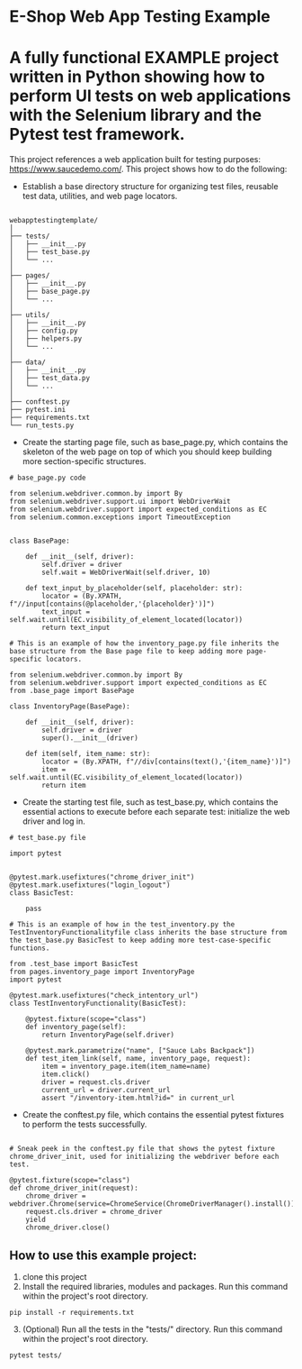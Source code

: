 # E-Shop Web App Testing Example

# A fully functional EXAMPLE project written in Python showing how to perform UI tests on web applications with the Selenium library and the Pytest test framework.

This project references a web application built for testing purposes: https://www.saucedemo.com/. This project shows how to do the following:

* Establish a base directory structure for organizing test files, reusable test data, utilities, and web page locators.

```

webapptestingtemplate/
│
├── tests/
│   ├── __init__.py
│   ├── test_base.py
│   └── ...
│
├── pages/
│   ├── __init__.py
│   ├── base_page.py
│   └── ...
│
├── utils/
│   ├── __init__.py
│   ├── config.py
│   ├── helpers.py
│   └── ...
│
├── data/
│   ├── __init__.py
│   ├── test_data.py
│   └── ...
│
├── conftest.py
├── pytest.ini
├── requirements.txt
└── run_tests.py

```

* Create the starting page file, such as base_page.py, which contains the skeleton of the web page on top of which you should keep building more section-specific structures.

```
# base_page.py code

from selenium.webdriver.common.by import By
from selenium.webdriver.support.ui import WebDriverWait
from selenium.webdriver.support import expected_conditions as EC
from selenium.common.exceptions import TimeoutException


class BasePage:

    def __init__(self, driver):
        self.driver = driver
        self.wait = WebDriverWait(self.driver, 10)
    
    def text_input_by_placeholder(self, placeholder: str):
        locator = (By.XPATH, f"//input[contains(@placeholder,'{placeholder}')]")
        text_input = self.wait.until(EC.visibility_of_element_located(locator))
        return text_input

```

```
# This is an example of how the inventory_page.py file inherits the base structure from the Base page file to keep adding more page-specific locators.

from selenium.webdriver.common.by import By
from selenium.webdriver.support import expected_conditions as EC
from .base_page import BasePage

class InventoryPage(BasePage):

    def __init__(self, driver):
        self.driver = driver
        super().__init__(driver)
    
    def item(self, item_name: str):
        locator = (By.XPATH, f"//div[contains(text(),'{item_name}')]")
        item = self.wait.until(EC.visibility_of_element_located(locator))
        return item
```
* Create the starting test file, such as test_base.py, which contains the essential actions to execute before each separate test: initialize the web driver and log in.

```
# test_base.py file

import pytest


@pytest.mark.usefixtures("chrome_driver_init")
@pytest.mark.usefixtures("login_logout")
class BasicTest:
    
    pass

```
```
# This is an example of how in the test_inventory.py the TestInventoryFunctionalityfile class inherits the base structure from the test_base.py BasicTest to keep adding more test-case-specific functions.

from .test_base import BasicTest
from pages.inventory_page import InventoryPage
import pytest

@pytest.mark.usefixtures("check_intentory_url")
class TestInventoryFunctionality(BasicTest):

    @pytest.fixture(scope="class")
    def inventory_page(self):
        return InventoryPage(self.driver)

    @pytest.mark.parametrize("name", ["Sauce Labs Backpack"])
    def test_item_link(self, name, inventory_page, request):
        item = inventory_page.item(item_name=name)
        item.click()
        driver = request.cls.driver
        current_url = driver.current_url
        assert "/inventory-item.html?id=" in current_url

```
* Create the conftest.py file, which contains the essential pytest fixtures to perform the tests successfully.

```

# Sneak peek in the conftest.py file that shows the pytest fixture chrome_driver_init, used for initializing the webdriver before each test.

@pytest.fixture(scope="class")
def chrome_driver_init(request):
    chrome_driver = webdriver.Chrome(service=ChromeService(ChromeDriverManager().install()))
    request.cls.driver = chrome_driver
    yield
    chrome_driver.close()

```
## How to use this example project:

1. clone this project
2. Install the required libraries, modules and packages. Run this command within the project's root directory.
```
pip install -r requirements.txt
```
3. (Optional) Run all the tests in the "tests/" directory. Run this command within the project's root directory.
```
pytest tests/
```
<a href="https://youtu.be/b5fkUCeJwHk" target="blank">